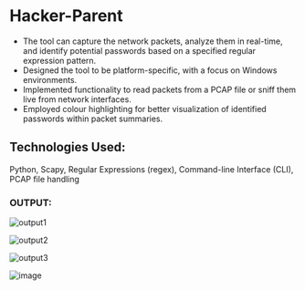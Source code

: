 # Hacker-Parent

  * The tool can capture the network packets, analyze them in real-time, and identify potential passwords based 
  on a specified regular expression pattern.
  * Designed the tool to be platform-specific, with a focus on Windows environments.
  * Implemented functionality to read packets from a PCAP file or sniff them live from network interfaces.
  * Employed colour highlighting for better visualization of identified passwords within packet summaries.


## Technologies Used: 
  Python, Scapy, Regular Expressions (regex), Command-line Interface (CLI), PCAP file handling

### OUTPUT:

![output1](https://github.com/Catherina12384/Hacker-Parent/assets/150625807/cb24aa6c-86af-4b7f-90fb-2fc35742912c)

![output2](https://github.com/Catherina12384/Hacker-Parent/assets/150625807/4e410148-955c-4644-b6aa-8df1b179b6ba)

![output3](https://github.com/Catherina12384/Hacker-Parent/assets/150625807/2bda8d91-27b5-4754-be04-297451971759)

![image](https://github.com/Catherina12384/Hacker-Parent/assets/150625807/4e088bd8-fc76-41d0-9f9e-d372c570ddab)
